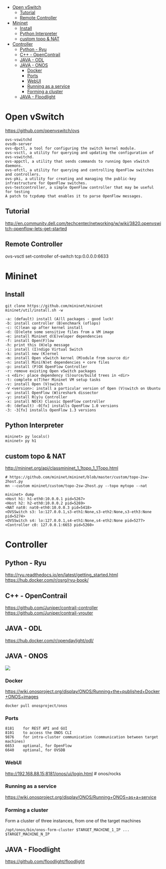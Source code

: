<!-- TOC -->

- [Open vSwitch](#open-vswitch)
    - [Tutorial](#tutorial)
    - [Remote Controller](#remote-controller)
- [Mininet](#mininet)
    - [Install](#install)
    - [Python Interpreter](#python-interpreter)
    - [custom topo & NAT](#custom-topo--nat)
- [Controller](#controller)
    - [Python - Ryu](#python---ryu)
    - [C++ - OpenContrail](#c---opencontrail)
    - [JAVA - ODL](#java---odl)
    - [JAVA - ONOS](#java---onos)
        - [Docker](#docker)
        - [Ports](#ports)
        - [WebUI](#webui)
        - [Running as a service](#running-as-a-service)
        - [Forming a cluster](#forming-a-cluster)
    - [JAVA - Floodlight](#java---floodlight)

<!-- /TOC -->

# Open vSwitch
https://github.com/openvswitch/ovs

    ovs-vswitchd
    ovsdb-server
    ovs-dpctl, a tool for configuring the switch kernel module.
    ovs-vsctl, a utility for querying and updating the configuration of ovs-vswitchd.
    ovs-appctl, a utility that sends commands to running Open vSwitch daemons.
    ovs-ofctl, a utility for querying and controlling OpenFlow switches and controllers.
    ovs-pki, a utility for creating and managing the public-key infrastructure for OpenFlow switches.
    ovs-testcontroller, a simple OpenFlow controller that may be useful for testing
    A patch to tcpdump that enables it to parse OpenFlow messages.

## Tutorial
http://en.community.dell.com/techcenter/networking/w/wiki/3820.openvswitch-openflow-lets-get-started

## Remote Controller
ovs-vsctl set-controller of-switch tcp:0.0.0.0:6633

# Mininet
## Install
    git clone https://github.com/mininet/mininet
    mininet/util/install.sh -w

    -a: (default) install (A)ll packages - good luck!
    -b: install controller (B)enchmark (oflops)
    -c: (C)lean up after kernel install
    -d: (D)elete some sensitive files from a VM image
    -e: install Mininet d(E)veloper dependencies
    -f: install Open(F)low
    -h: print this (H)elp message
    -i: install (I)ndigo Virtual Switch
    -k: install new (K)ernel
    -m: install Open vSwitch kernel (M)odule from source dir
    -n: install Mini(N)et dependencies + core files
    -p: install (P)OX OpenFlow Controller
    -r: remove existing Open vSwitch packages
    -s <dir>: place dependency (S)ource/build trees in <dir>
    -t: complete o(T)her Mininet VM setup tasks
    -v: install Open (V)switch
    -V <version>: install a particular version of Open (V)switch on Ubuntu
    -w: install OpenFlow (W)ireshark dissector 
    -y: install R(y)u Controller
    -x: install NO(X) Classic OpenFlow controller
    -0: (default) -0[fx] installs OpenFlow 1.0 versions
    -3: -3[fx] installs OpenFlow 1.3 versions

## Python Interpreter    
    mininet> py locals()
    mininet> py h1


## custom topo & NAT
http://mininet.org/api/classmininet_1_1topo_1_1Topo.html

    # https://github.com/mininet/mininet/blob/master/custom/topo-2sw-2host.py
    mn --custom mininet/custom/topo-2sw-2host.py --topo mytopo --nat

    mininet> dump
    <Host h1: h1-eth0:10.0.0.1 pid=5267>
    <Host h2: h2-eth0:10.0.0.2 pid=5269>
    <NAT nat0: nat0-eth0:10.0.0.3 pid=5418>
    <OVSSwitch s3: lo:127.0.0.1,s3-eth1:None,s3-eth2:None,s3-eth3:None pid=5274>
    <OVSSwitch s4: lo:127.0.0.1,s4-eth1:None,s4-eth2:None pid=5277>
    <Controller c0: 127.0.0.1:6653 pid=5260>

# Controller
## Python - Ryu
http://ryu.readthedocs.io/en/latest/getting_started.html
https://hub.docker.com/r/osrg/ryu-book/

## C++ - OpenContrail
https://github.com/Juniper/contrail-controller  
https://github.com/Juniper/contrail-vrouter

## JAVA - ODL
https://hub.docker.com/r/opendaylight/odl/  

## JAVA - ONOS
![](https://en.wikipedia.org/wiki/File:ONOS-Tiers.png)

### Docker
https://wiki.onosproject.org/display/ONOS/Running+the+published+Docker+ONOS+images  

    docker pull onosproject/onos

### Ports
    8181    for REST API and GUI
    8101    to access the ONOS CLI
    9876    for intra-cluster communication (communication between target machines)
    6653    optional, for OpenFlow
    6640    optional, for OVSDB

### WebUI
http://192.168.88.15:8181/onos/ui/login.html # onos/rocks

### Running as a service
https://wiki.onosproject.org/display/ONOS/Running+ONOS+as+a+service

### Forming a cluster
Form a cluster of three instances, from one of the target machines

    /opt/onos/bin/onos-form-cluster $TARGET_MACHINE_1_IP ... $TARGET_MACHINE_N_IP

## JAVA - Floodlight
https://github.com/floodlight/floodlight